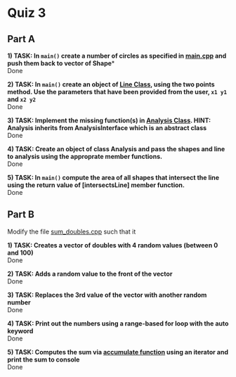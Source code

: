 Quiz 3
======

Part A
------

**1) TASK: In `main()` create a number of circles as specified in [main.cpp](./a/main.cpp) and push them back to vector of Shape*** <br/>
Done

**2) TASK: In `main()` create an object of [Line Class](./a/line.cpp), using the two points method. Use the parameters that have been provided from the user, `x1 y1` and `x2 y2`**<br/>
Done

**3) TASK: Implement the missing function(s) in [Analysis Class](./a/analysis.cpp).
HINT: Analysis inherits from AnalysisInterface which is an abstract class**<br/>
Done

**4) TASK: Create an object of class Analysis and pass the shapes and line to analysis using the approprate member functions.**<br/>
Done

**5) TASK: In `main()` compute the area of all shapes that intersect the line using the return value of [intersectsLine] member function.**<br/>
Done

Part B
--------------------

Modify the file [sum_doubles.cpp](./b/sum_doubles.cpp) such that it

**1) TASK: Creates a vector of doubles with 4 random values (between 0 and 100)** <br/>
Done

**2) TASK: Adds a random value to the front of the vector** <br/>
Done    

**3) TASK: Replaces the 3rd value of the vector with another random number** <br/>
Done

**4) TASK: Print out the numbers using a range-based for loop with the auto keyword** <br/>
Done

**5) TASK: Computes the sum via [accumulate function](https://en.cppreference.com/w/cpp/algorithm/accumulate) using an iterator and print the sum to console** <br/>
Done


